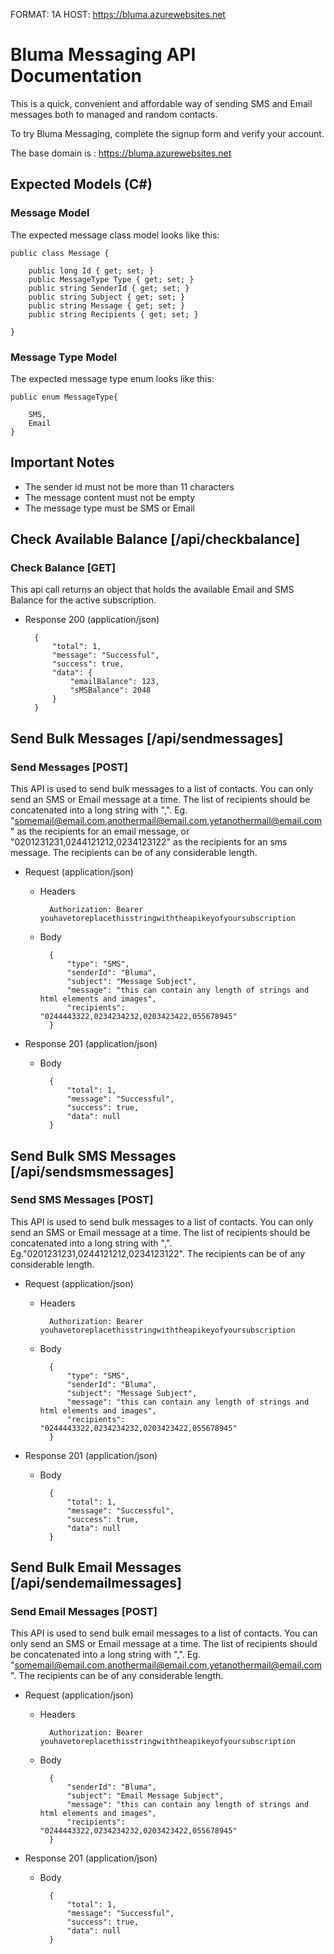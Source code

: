 FORMAT: 1A
HOST: https://bluma.azurewebsites.net

# Bluma Messaging API Documentation

This is a quick, convenient and affordable way of sending SMS and Email messages both to managed and random contacts.

To try Bluma Messaging, complete the signup form and verify your account.

The base domain is : https://bluma.azurewebsites.net

## Expected Models (C#)
### Message Model
The expected message class model looks like this:
    
    public class Message {
    
        public long Id { get; set; }
        public MessageType Type { get; set; }
        public string SenderId { get; set; }
        public string Subject { get; set; }
        public string Message { get; set; }
        public string Recipients { get; set; }
        
    }

### Message Type Model
The expected message type enum looks like this:

    public enum MessageType{
    
        SMS,
        Email
    }

## Important Notes
* The sender id must not be more than 11 characters
* The message content must not be empty
* The message type must be SMS or Email


## Check Available Balance [/api/checkbalance]
### Check Balance [GET]
This api call returns an object that holds the available Email and SMS Balance for the active subscription.
+ Response 200 (application/json)

        {
            "total": 1,
            "message": "Successful",
            "success": true,
            "data": {
                "emailBalance": 123,
                "sMSBalance": 2048
            }
        }

## Send Bulk Messages [/api/sendmessages]

### Send Messages [POST]

This API is used to send bulk messages to a list of contacts. You can only send an SMS or Email message at a time.
The list of recipients should be concatenated into a long string with ",". Eg. "somemail@email.com,anothermail@email.com,yetanothermail@email.com" as the recipients for an email message, or "0201231231,0244121212,0234123122" as the recipients for an sms message.
The recipients can be of any considerable length.

+ Request (application/json)

    + Headers
        
            Authorization: Bearer youhavetoreplacethisstringwiththeapikeyofyoursubscription
        
    + Body
    
            {
                "type": "SMS",
                "senderId": "Bluma", 
                "subject": "Message Subject",
                "message": "this can contain any length of strings and  html elements and images",
                "recipients": "0244443322,0234234232,0203423422,055678945"
            }

+ Response 201 (application/json)
    
    + Body

            {
                "total": 1,
                "message": "Successful",
                "success": true,
                "data": null
            }
            
## Send Bulk SMS Messages [/api/sendsmsmessages]

### Send SMS Messages [POST]

This API is used to send bulk messages to a list of contacts. You can only send an SMS or Email message at a time.
The list of recipients should be concatenated into a long string with ",". Eg."0201231231,0244121212,0234123122".
The recipients can be of any considerable length.

+ Request (application/json)

    + Headers
        
            Authorization: Bearer youhavetoreplacethisstringwiththeapikeyofyoursubscription
        
    + Body
    
            {
                "type": "SMS",
                "senderId": "Bluma", 
                "subject": "Message Subject",
                "message": "this can contain any length of strings and  html elements and images",
                "recipients": "0244443322,0234234232,0203423422,055678945"
            }

+ Response 201 (application/json)
    
    + Body

            {
                "total": 1,
                "message": "Successful",
                "success": true,
                "data": null
            }
            
## Send Bulk Email Messages [/api/sendemailmessages]

### Send Email Messages [POST]

This API is used to send bulk email messages to a list of contacts. You can only send an SMS or Email message at a time.
The list of recipients should be concatenated into a long string with ",". Eg. "somemail@email.com,anothermail@email.com,yetanothermail@email.com".
The recipients can be of any considerable length.

+ Request (application/json)

    + Headers
        
            Authorization: Bearer youhavetoreplacethisstringwiththeapikeyofyoursubscription
        
    + Body
    
            {
                "senderId": "Bluma", 
                "subject": "Email Message Subject",
                "message": "this can contain any length of strings and  html elements and images",
                "recipients": "0244443322,0234234232,0203423422,055678945"
            }

+ Response 201 (application/json)
    
    + Body

            {
                "total": 1,
                "message": "Successful",
                "success": true,
                "data": null
            }
